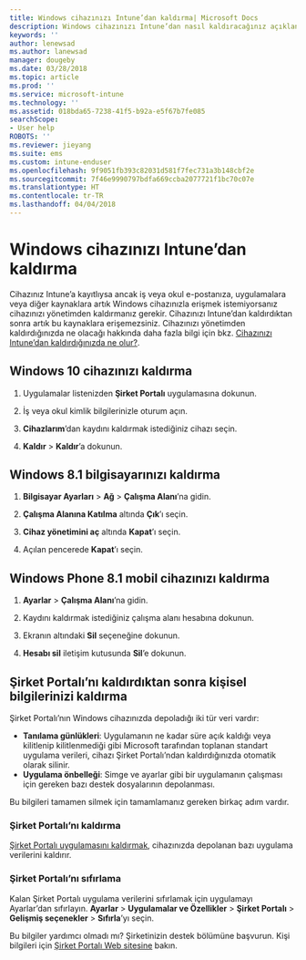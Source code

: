 ```yaml
---
title: Windows cihazınızı Intune’dan kaldırma| Microsoft Docs
description: Windows cihazınızı Intune’dan nasıl kaldıracağınız açıklanır
keywords: ''
author: lenewsad
ms.author: lanewsad
manager: dougeby
ms.date: 03/28/2018
ms.topic: article
ms.prod: ''
ms.service: microsoft-intune
ms.technology: ''
ms.assetid: 018bda65-7238-41f5-b92a-e5f67b7fe085
searchScope:
- User help
ROBOTS: ''
ms.reviewer: jieyang
ms.suite: ems
ms.custom: intune-enduser
ms.openlocfilehash: 9f9051fb393c82031d581f7fec731a3b148cbf2e
ms.sourcegitcommit: 7f46e9990797bdfa669ccba2077721f1bc70c07e
ms.translationtype: HT
ms.contentlocale: tr-TR
ms.lasthandoff: 04/04/2018
---
```

# <a name="remove-your-windows-device-from-intune"></a>Windows cihazınızı Intune’dan kaldırma

Cihazınız Intune’a kayıtlıysa ancak iş veya okul e-postanıza, uygulamalara veya diğer kaynaklara artık Windows cihazınızla erişmek istemiyorsanız cihazınızı yönetimden kaldırmanız gerekir. Cihazınızı Intune’dan kaldırdıktan sonra artık bu kaynaklara erişemezsiniz. Cihazınızı yönetimden kaldırdığınızda ne olacağı hakkında daha fazla bilgi için bkz. [Cihazınızı Intune’dan kaldırdığınızda ne olur?](what-happens-if-you-unenroll-your-device-from-intune-windows.md).

## <a name="remove-your-windows-10-device"></a>Windows 10 cihazınızı kaldırma

1.  Uygulamalar listenizden **Şirket Portalı** uygulamasına dokunun.

2.  İş veya okul kimlik bilgilerinizle oturum açın.

3.  **Cihazlarım**’dan kaydını kaldırmak istediğiniz cihazı seçin.

4.  **Kaldır** &gt; **Kaldır**’a dokunun.

## <a name="remove-your-windows-81-computer"></a>Windows 8.1 bilgisayarınızı kaldırma

1.  **Bilgisayar Ayarları** &gt; **Ağ** &gt; **Çalışma Alanı**’na gidin.

2.  **Çalışma Alanına Katılma** altında **Çık**’ı seçin.

3.  **Cihaz yönetimini aç** altında **Kapat**’ı seçin.

4.  Açılan pencerede **Kapat**’ı seçin.

## <a name="remove-your-windows-phone-81-mobile-device"></a>Windows Phone 8.1 mobil cihazınızı kaldırma

1.  **Ayarlar** &gt; **Çalışma Alanı**’na gidin.

2.  Kaydını kaldırmak istediğiniz çalışma alanı hesabına dokunun.

3.  Ekranın altındaki **Sil** seçeneğine dokunun.

4.  **Hesabı sil** iletişim kutusunda **Sil**’e dokunun.

## <a name="removing-your-personal-information-after-removing-the-company-portal"></a>Şirket Portalı’nı kaldırdıktan sonra kişisel bilgilerinizi kaldırma

Şirket Portalı’nın Windows cihazınızda depoladığı iki tür veri vardır:

-   **Tanılama günlükleri**: Uygulamanın ne kadar süre açık kaldığı veya kilitlenip kilitlenmediği gibi Microsoft tarafından toplanan standart uygulama verileri, cihazı Şirket Portalı’ndan kaldırdığınızda otomatik olarak silinir.
-   **Uygulama önbelleği**: Simge ve ayarlar gibi bir uygulamanın çalışması için gereken bazı destek dosyalarının depolanması.

Bu bilgileri tamamen silmek için tamamlamanız gereken birkaç adım vardır.

### <a name="uninstall-the-company-portal"></a>Şirket Portalı’nı kaldırma  

[Şirket Portalı uygulamasını kaldırmak](https://support.microsoft.com/help/4028003/windows-10-uninstall-apps-and-programs), cihazınızda depolanan bazı uygulama verilerini kaldırır.  

### <a name="reset-the-company-portal"></a>Şirket Portalı’nı sıfırlama

Kalan Şirket Portalı uygulama verilerini sıfırlamak için uygulamayı Ayarlar’dan sıfırlayın. **Ayarlar** > **Uygulamalar ve Özellikler** > **Şirket Portalı** > **Gelişmiş seçenekler** > **Sıfırla**’yı seçin.

Bu bilgiler yardımcı olmadı mı? Şirketinizin destek bölümüne başvurun. Kişi bilgileri için [Şirket Portalı Web sitesine](https://portal.manage.microsoft.com#HelpDeskDialog) bakın.